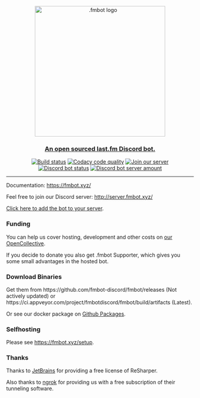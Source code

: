 <p align="center">
   <img src="https://raw.githubusercontent.com/fmbot-discord/fmbot/main/fmbotlogo.png" width="350" alt=".fmbot logo">
</p>
<h3 align="center">
   <a href="https://fmbot.xyz/">An open sourced last.fm Discord bot.</a>
</h3>
<p align="center">
  <a href="https://ci.appveyor.com/project/fmbotdiscord/fmbot"><img src="https://ci.appveyor.com/api/projects/status/wy7md66rtm8ov1ej?svg=true" alt="Build status"></a>
  <a href="https://www.codacy.com/gh/fmbot-discord/fmbot/dashboard?utm_source=github.com&amp;utm_medium=referral&amp;utm_content=fmbot-discord/fmbot&amp;utm_campaign=Badge_Grade"><img src="https://app.codacy.com/project/badge/Grade/e793453ce7d048f696357408b3abbb8c" alt="Codacy code quality"/></a>
  <a href="http://server.fmbot.xyz/"><img src="https://img.shields.io/badge/chat-on%20discord-7289da.svg" alt="Join our server"></a>
  <a href="https://top.gg/bot/356268235697553409"><img src="https://top.gg/api/widget/status/356268235697553409.svg?noavatar=true" alt="Discord bot status"></a>
  <a href="https://top.gg/bot/356268235697553409"><img src="https://top.gg/api/widget/servers/356268235697553409.svg?noavatar=true" alt="Discord bot server amount"></a>
</p>
<hr />

Documentation: https://fmbot.xyz/

Feel free to join our Discord server: http://server.fmbot.xyz/

[Click here to add the bot to your server](http://invite.fmbot.xyz/).

<h3>Funding</h3>

You can help us cover hosting, development and other costs on [our OpenCollective](https://opencollective.com/fmbot/contribute). 

If you decide to donate you also get .fmbot Supporter, which gives you some small advantages in the hosted bot.

<h3>Download Binaries</h3>
Get them from https://github.com/fmbot-discord/fmbot/releases (Not actively updated) or https://ci.appveyor.com/project/fmbotdiscord/fmbot/build/artifacts (Latest).

Or see our docker package on [Github Packages](https://github.com/fmbot-discord/fmbot/pkgs/container/fmbot).

<h3>Selfhosting</h3>

Please see https://fmbot.xyz/setup.

<h3>Thanks</h3>
Thanks to <a href="https://www.jetbrains.com/?from=fmbot">JetBrains</a> for providing a free license of ReSharper.

Also thanks to <a href="https://ngrok.com/">ngrok</a> for providing us with a free subscription of their tunneling software.
